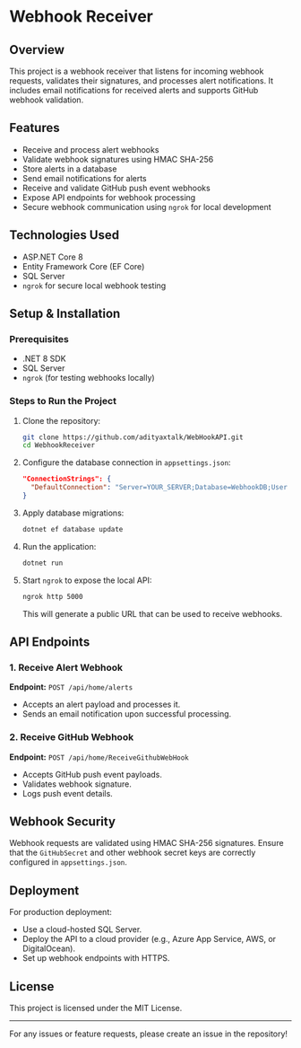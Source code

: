 # Webhook Receiver

## Overview
This project is a webhook receiver that listens for incoming webhook requests, validates their signatures, and processes alert notifications. It includes email notifications for received alerts and supports GitHub webhook validation.

## Features
- Receive and process alert webhooks
- Validate webhook signatures using HMAC SHA-256
- Store alerts in a database
- Send email notifications for alerts
- Receive and validate GitHub push event webhooks
- Expose API endpoints for webhook processing
- Secure webhook communication using `ngrok` for local development

## Technologies Used
- ASP.NET Core 8
- Entity Framework Core (EF Core)
- SQL Server
- `ngrok` for secure local webhook testing

## Setup & Installation

### Prerequisites
- .NET 8 SDK
- SQL Server
- `ngrok` (for testing webhooks locally)

### Steps to Run the Project
1. Clone the repository:
   ```sh
   git clone https://github.com/adityaxtalk/WebHookAPI.git
   cd WebhookReceiver
   ```

2. Configure the database connection in `appsettings.json`:
   ```json
   "ConnectionStrings": {
     "DefaultConnection": "Server=YOUR_SERVER;Database=WebhookDB;User Id=YOUR_USER;Password=YOUR_PASSWORD;"
   }
   ```

3. Apply database migrations:
   ```sh
   dotnet ef database update
   ```

4. Run the application:
   ```sh
   dotnet run
   ```

5. Start `ngrok` to expose the local API:
   ```sh
   ngrok http 5000
   ```
   This will generate a public URL that can be used to receive webhooks.

## API Endpoints

### 1. Receive Alert Webhook
**Endpoint:** `POST /api/home/alerts`
- Accepts an alert payload and processes it.
- Sends an email notification upon successful processing.

### 2. Receive GitHub Webhook
**Endpoint:** `POST /api/home/ReceiveGithubWebHook`
- Accepts GitHub push event payloads.
- Validates webhook signature.
- Logs push event details.

## Webhook Security
Webhook requests are validated using HMAC SHA-256 signatures. Ensure that the `GitHubSecret` and other webhook secret keys are correctly configured in `appsettings.json`.

## Deployment
For production deployment:
- Use a cloud-hosted SQL Server.
- Deploy the API to a cloud provider (e.g., Azure App Service, AWS, or DigitalOcean).
- Set up webhook endpoints with HTTPS.

## License
This project is licensed under the MIT License.

---

For any issues or feature requests, please create an issue in the repository!

